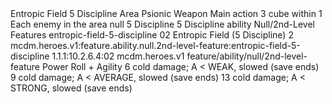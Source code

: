 <ability>
  <name>Entropic Field</name>
  <cost>5 Discipline</cost>
  <keywords>
    <keyword>Area</keyword>
    <keyword>Psionic</keyword>
    <keyword>Weapon</keyword>
  </keywords>
  <type>Main action</type>
  <distance>3 cube within 1</distance>
  <target>Each enemy in the area</target>
  <metadata>
    <class>null</class>
    <cost>5 Discipline</cost>
    <cost_amount>5</cost_amount>
    <cost_resource>Discipline</cost_resource>
    <feature_type>ability</feature_type>
    <file_dpath>Null/2nd-Level Features</file_dpath>
    <item_id>entropic-field-5-discipline</item_id>
    <item_index>02</item_index>
    <item_name>Entropic Field (5 Discipline)</item_name>
    <level>2</level>
    <scc>mcdm.heroes.v1:feature.ability.null.2nd-level-feature:entropic-field-5-discipline</scc>
    <scdc>1.1.1:10.2.6.4:02</scdc>
    <source>mcdm.heroes.v1</source>
    <type>feature/ability/null/2nd-level-feature</type>
  </metadata>
  <effects>
    <effect type="roll">
      <roll>Power Roll + Agility</roll>
      <t1>6 cold damage; A &lt; WEAK, slowed (save ends)</t1>
      <t2>9 cold damage; A &lt; AVERAGE, slowed (save ends)</t2>
      <t3>13 cold damage; A &lt; STRONG, slowed (save ends)</t3>
    </effect>
  </effects>
</ability>
